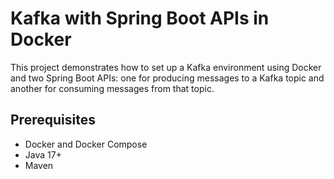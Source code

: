 # Kafka with Spring Boot APIs in Docker

This project demonstrates how to set up a Kafka environment using Docker and two Spring Boot APIs: one for producing messages to a Kafka topic and another for consuming messages from that topic.

## Prerequisites
- Docker and Docker Compose
- Java 17+
- Maven
